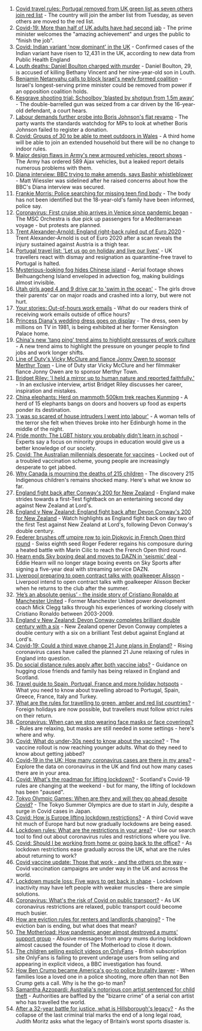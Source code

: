 1. [Covid travel rules: Portugal removed from UK green list as seven others join red list](https://www.bbc.co.uk/news/uk-57346888) - The country will join the amber list from Tuesday, as seven others are moved to the red list.
2. [Covid-19: More than half of UK adults have had second jab](https://www.bbc.co.uk/news/uk-57346760) - The prime minister welcomes the "amazing achievement" and urges the public to "finish the job".
3. [Covid: Indian variant 'now dominant' in the UK](https://www.bbc.co.uk/news/uk-england-57287112) - Confirmed cases of the Indian variant have risen to 12,431 in the UK, according to new data from Public Health England
4. [Louth deaths: Daniel Boulton charged with murder](https://www.bbc.co.uk/news/uk-england-lincolnshire-57319744) - Daniel Boulton, 29, is accused of killing Bethany Vincent and her nine-year-old son in Louth.
5. [Benjamin Netanyahu calls to block Israel's newly formed coalition](https://www.bbc.co.uk/news/world-middle-east-57340973) - Israel's longest-serving prime minister could be removed from power if an opposition coalition holds.
6. [Kesgrave shooting trial: Schoolboy 'blasted by shotgun from 1.5m away'](https://www.bbc.co.uk/news/uk-england-suffolk-57344273) - The double-barrelled gun was seized from a car driven by the 16-year-old defendant, a court hears.
7. [Labour demands further probe into Boris Johnson's flat revamp](https://www.bbc.co.uk/news/uk-politics-57346640) - The party wants the standards watchdog for MPs to look at whether Boris Johnson failed to register a donation.
8. [Covid: Groups of 30 to be able to meet outdoors in Wales](https://www.bbc.co.uk/news/uk-wales-57346925) - A third home will be able to join an extended household but there will be no change to indoor rules.
9. [Major design flaws in Army's new armoured vehicles, report shows](https://www.bbc.co.uk/news/uk-57348573) - The Army has ordered 589 Ajax vehicles, but a leaked report details numerous problems with them.
10. [Diana interview: BBC trying to make amends, says Bashir whistleblower](https://www.bbc.co.uk/news/uk-57346884) - Matt Wiessler was sidelined after he raised concerns about how the BBC's Diana interview was secured.
11. [Frankie Morris: Police searching for missing teen find body](https://www.bbc.co.uk/news/uk-wales-57352965) - The body has not been identified but the 18-year-old's family have been informed, police say.
12. [Coronavirus: First cruise ship arrives in Venice since pandemic began](https://www.bbc.co.uk/news/world-europe-57351338) - The MSC Orchestra is due pick up passengers for a Mediterranean voyage - but protests are planned.
13. [Trent Alexander-Arnold: England right-back ruled out of Euro 2020](https://www.bbc.co.uk/sport/football/57351839) - Trent Alexander-Arnold is out of Euro 2020 after a scan reveals the injury sustained against Austria is a thigh tear.
14. [Portugal travel list: 'Let us go on holiday and live our lives'](https://www.bbc.co.uk/news/uk-57351808) - UK travellers react with dismay and resignation as quarantine-free travel to Portugal is halted.
15. [Mysterious-looking fog hides Chinese island](https://www.bbc.co.uk/news/world-asia-china-57350945) - Aerial footage shows Beihuangcheng Island enveloped in advection fog, making buildings almost invisible.
16. [Utah girls aged 4 and 9 drive car to 'swim in the ocean'](https://www.bbc.co.uk/news/world-us-canada-57351999) - The girls drove their parents' car on major roads and crashed into a lorry, but were not hurt.
17. [Your stories: Out-of-hours work emails](https://www.bbc.co.uk/news/uk-politics-57345662) - What do our readers think of receiving work emails outside of office hours?
18. [Princess Diana's wedding dress goes on display](https://www.bbc.co.uk/news/uk-57347150) - The dress, seen by millions on TV in 1981, is being exhibited at her former Kensington Palace home.
19. [China's new 'tang ping' trend aims to highlight pressures of work culture](https://www.bbc.co.uk/news/world-asia-china-57348406) - A new trend aims to highlight the pressure on younger people to find jobs and work longer shifts.
20. [Line of Duty's Vicky McClure and fiance Jonny Owen to sponsor Merthyr Town](https://www.bbc.co.uk/sport/football/57340698) - Line of Duty star Vicky McClure and her filmmaker fiance Jonny Owen are to sponsor Merthyr Town.
21. [Bridget Riley: 'I held a mirror up to human nature and reported faithfully.'](https://www.bbc.co.uk/news/entertainment-arts-57332625) - In an exclusive interview, artist Bridget Riley discusses her career, inspiration and mistakes.
22. [China elephants: Herd on mammoth 500km trek reaches Kunming](https://www.bbc.co.uk/news/world-asia-china-57348255) - A herd of 15 elephants bangs on doors and hoovers up food as experts ponder its destination.
23. ['I was so scared of house intruders I went into labour'](https://www.bbc.co.uk/news/uk-scotland-edinburgh-east-fife-57316466) - A woman tells of the terror she felt when thieves broke into her Edinburgh home in the middle of the night.
24. [Pride month: The LGBT history you probably didn't learn in school](https://www.bbc.co.uk/news/newsbeat-57176199) - Experts say a focus on minority groups in education would give us a better knowledge of our society.
25. [Covid: The Australian millennials desperate for vaccines](https://www.bbc.co.uk/news/world-australia-57325514) - Locked out of a troubled vaccination scheme, young people are increasingly desperate to get jabbed.
26. [Why Canada is mourning the deaths of 215 children](https://www.bbc.co.uk/news/world-us-canada-57325653) - The discovery 215 Indigenous children's remains shocked many. Here's what we know so far.
27. [England fight back after Conway's 200 for New Zealand](https://www.bbc.co.uk/sport/cricket/57350116) - England make strides towards a first-Test fightback on an entertaining second day against New Zealand at Lord's.
28. [England v New Zealand: England fight back after Devon Conway's 200 for New Zealand](https://www.bbc.co.uk/sport/av/cricket/57352214) - Watch highlights as England fight back on day two of the first Test against New Zealand at Lord's, following Devon Conway's double century.
29. [Federer brushes off umpire row to join Djokovic in French Open third round](https://www.bbc.co.uk/sport/tennis/57350030) - Swiss eighth seed Roger Federer regains his composure during a heated battle with Marin Cilic to reach the French Open third round.
30. [Hearn ends Sky boxing deal and moves to DAZN in 'seismic' deal](https://www.bbc.co.uk/sport/boxing/57336020) - Eddie Hearn will no longer stage boxing events on Sky Sports after signing a five-year deal with streaming service DAZN.
31. [Liverpool preparing to open contract talks with goalkeeper Alisson](https://www.bbc.co.uk/sport/football/57350276) - Liverpool intend to open contract talks with goalkeeper Alisson Becker when he returns to the club after the summer.
32. [‘He’s an absolute genius’ - the inside story of Cristiano Ronaldo at Manchester United](https://www.bbc.co.uk/sport/av/football/57333900) - Former Manchester United power development coach Mick Clegg talks through his experiences of working closely with Cristiano Ronaldo between 2003-2009.
33. [England v New Zealand: Devon Conway completes brilliant double century with a six](https://www.bbc.co.uk/sport/av/cricket/57344507) - New Zealand opener Devon Conway completes a double century with a six on a brilliant Test debut against England at Lord's.
34. [Covid-19: Could a third wave change 21 June plans in England?](https://www.bbc.co.uk/news/health-57328469) - Rising coronavirus cases have called the planned 21 June relaxing of rules in England into question.
35. [Do social distance rules apply after both vaccine jabs?](https://www.bbc.co.uk/news/uk-51506729) - Guidance on hugging close friends and family has being relaxed in England and Scotland.
36. [Travel guide to Spain, Portugal, France and more holiday hotspots](https://www.bbc.co.uk/news/explainers-56997931) - What you need to know about travelling abroad to Portugal, Spain, Greece, France, Italy and Turkey.
37. [What are the rules for travelling to green, amber and red list countries?](https://www.bbc.co.uk/news/explainers-52544307) - Foreign holidays are now possible, but travellers must follow strict rules on their return.
38. [Coronavirus: When can we stop wearing face masks or face coverings?](https://www.bbc.co.uk/news/health-51205344) - Rules are relaxing, but masks are still needed in some settings - here's where and why.
39. [Covid: What do under-30s need to know about the vaccine?](https://www.bbc.co.uk/news/health-57273875) - The vaccine rollout is now reaching younger adults. What do they need to know about getting jabbed?
40. [Covid-19 in the UK: How many coronavirus cases are there in my area?](https://www.bbc.co.uk/news/uk-51768274) - Explore the data on coronavirus in the UK and find out how many cases there are in your area.
41. [Covid: What's the roadmap for lifting lockdown?](https://www.bbc.co.uk/news/explainers-52530518) - Scotland's Covid-19 rules are changing at the weekend - but for many, the lifting of lockdown has been "paused".
42. [Tokyo Olympic Games: When are they and will they go ahead despite Covid?](https://www.bbc.co.uk/news/world-asia-57240044) - The Tokyo Summer Olympics are due to start in July, despite a surge in Covid cases in Japan.
43. [Covid: How is Europe lifting lockdown restrictions?](https://www.bbc.co.uk/news/explainers-53640249) - A third Covid wave hit much of Europe hard but now gradually lockdowns are being eased.
44. [Lockdown rules: What are the restrictions in your area?](https://www.bbc.co.uk/news/uk-54373904) - Use our search tool to find out about coronavirus rules and restrictions where you live.
45. [Covid: Should I be working from home or going back to the office?](https://www.bbc.co.uk/news/business-52567567) - As lockdown restrictions ease gradually across the UK, what are the rules about returning to work?
46. [Covid vaccine update: Those that work - and the others on the way](https://www.bbc.co.uk/news/health-51665497) - Covid vaccination campaigns are under way in the UK and across the world.
47. [Lockdown muscle loss: Five ways to get back in shape](https://www.bbc.co.uk/news/uk-56887390) - Lockdown inactivity may have left people with weaker muscles - there are simple solutions.
48. [Coronavirus: What's the risk of Covid on public transport?](https://www.bbc.co.uk/news/health-51736185) - As UK coronavirus restrictions are relaxed, public transport could become much busier.
49. [How are eviction rules for renters and landlords changing?](https://www.bbc.co.uk/news/explainers-53860154) - The eviction ban is ending, but what does that mean?
50. [The Motherload: How pandemic anger almost destroyed a mums' support group](https://www.bbc.co.uk/news/stories-57285368) - Abusive messages from angry mums during lockdown almost caused the founder of The Motherload to close it down.
51. [The children selling explicit videos on OnlyFans](https://www.bbc.co.uk/news/uk-57255983) - British subscription site OnlyFans is failing to prevent underage users from selling and appearing in explicit videos, a BBC investigation has found.
52. [How Ben Crump became America's go-to police brutality lawyer](https://www.bbc.co.uk/news/world-us-canada-57038162) - When families lose a loved one in a police shooting, more often than not Ben Crump gets a call. Why is he the go-to man?
53. [Samantha Azzopardi: Australia's notorious con artist sentenced for child theft](https://www.bbc.co.uk/news/world-australia-57284621) - Authorities are baffled by the "bizarre crime" of a serial con artist who has travelled the world.
54. [After a 32-year battle for justice, what is Hillsborough's legacy?](https://www.bbc.co.uk/news/uk-57281398) - As the collapse of the last criminal trial marks the end of a long legal road, Judith Moritz asks what the legacy of Britain’s worst sports disaster is.
